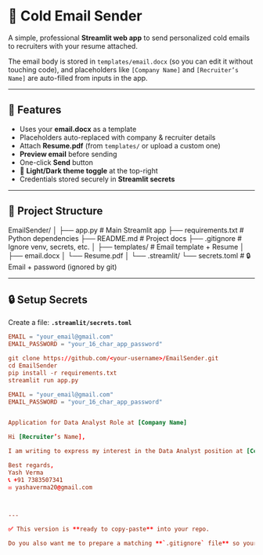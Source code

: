 # 📧 Cold Email Sender

A simple, professional **Streamlit web app** to send personalized cold emails to recruiters with your resume attached.  

The email body is stored in `templates/email.docx` (so you can edit it without touching code), and placeholders like `[Company Name]` and `[Recruiter’s Name]` are auto-filled from inputs in the app.  

---

## 🚀 Features
- Uses your **email.docx** as a template  
- Placeholders auto-replaced with company & recruiter details  
- Attach **Resume.pdf** (from `templates/` or upload a custom one)  
- **Preview email** before sending  
- One-click **Send** button  
- 🌙 **Light/Dark theme toggle** at the top-right  
- Credentials stored securely in **Streamlit secrets**  

---

## 📂 Project Structure
EmailSender/
│
├── app.py # Main Streamlit app
├── requirements.txt # Python dependencies
├── README.md # Project docs
├── .gitignore # Ignore venv, secrets, etc.
│
├── templates/ # Email template + Resume
│ ├── email.docx
│ └── Resume.pdf
│
└── .streamlit/
└── secrets.toml # 🔒 Email + password (ignored by git)


---

## 🔒 Setup Secrets
Create a file: **`.streamlit/secrets.toml`**

```toml
EMAIL = "your_email@gmail.com"
EMAIL_PASSWORD = "your_16_char_app_password"

git clone https://github.com/<your-username>/EmailSender.git
cd EmailSender
pip install -r requirements.txt
streamlit run app.py

EMAIL = "your_email@gmail.com"
EMAIL_PASSWORD = "your_16_char_app_password"


Application for Data Analyst Role at [Company Name]

Hi [Recruiter’s Name],

I am writing to express my interest in the Data Analyst position at [Company Name]...

Best regards,  
Yash Verma  
📞 +91 7383507341  
✉️ yashaverma20@gmail.com



---

✅ This version is **ready to copy-paste** into your repo.  

Do you also want me to prepare a matching **`.gitignore` file** so your secrets and venv never get pushed to GitHub?
